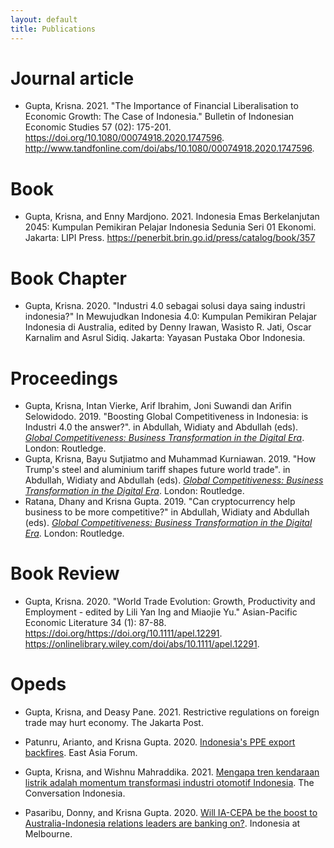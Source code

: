 ```yaml
---
layout: default
title: Publications
---
```


# Journal article

- Gupta, Krisna. 2021. "The Importance of Financial Liberalisation to Economic Growth: The Case of Indonesia." Bulletin of Indonesian Economic Studies 57 (02): 175-201. https://doi.org/10.1080/00074918.2020.1747596. http://www.tandfonline.com/doi/abs/10.1080/00074918.2020.1747596.

# Book

- Gupta, Krisna, and Enny Mardjono. 2021. Indonesia Emas Berkelanjutan 2045: Kumpulan Pemikiran Pelajar Indonesia Sedunia Seri 01 Ekonomi. Jakarta: LIPI Press. https://penerbit.brin.go.id/press/catalog/book/357

# Book Chapter

- Gupta, Krisna. 2020. "Industri 4.0 sebagai solusi daya saing industri indonesia?" In Mewujudkan Indonesia 4.0: Kumpulan Pemikiran Pelajar Indonesia di Australia, edited by Denny Irawan, Wasisto R. Jati, Oscar Karnalim and Asrul Sidiq. Jakarta: Yayasan Pustaka Obor Indonesia.

# Proceedings
- Gupta, Krisna, Intan Vierke, Arif Ibrahim, Joni Suwandi dan Arifin Selowidodo. 2019. "Boosting Global Competitiveness in Indonesia: is Industri 4.0 the answer?". in Abdullah, Widiaty and Abdullah (eds). [*Global Competitiveness: Business Transformation in the Digital Era*](https://www.taylorfrancis.com/books/e/9780429202629). London: Routledge.
- Gupta, Krisna, Bayu Sutjiatmo and Muhammad Kurniawan. 2019. "How Trump's steel and aluminium tariff shapes future world trade". in Abdullah, Widiaty and Abdullah (eds). [*Global Competitiveness: Business Transformation in the Digital Era*](https://www.taylorfrancis.com/books/e/9780429202629). London: Routledge.
- Ratana, Dhany and Krisna Gupta. 2019. "Can cryptocurrency help business to be more competitive?" in Abdullah, Widiaty and Abdullah (eds). [*Global Competitiveness: Business Transformation in the Digital Era*](https://www.taylorfrancis.com/books/e/9780429202629). London: Routledge.

# Book Review

- Gupta, Krisna. 2020. "World Trade Evolution: Growth, Productivity and Employment - edited by Lili Yan Ing and Miaojie Yu." Asian-Pacific Economic Literature 34 (1): 87-88. https://doi.org/https://doi.org/10.1111/apel.12291. https://onlinelibrary.wiley.com/doi/abs/10.1111/apel.12291.


# Opeds

- Gupta, Krisna, and Deasy Pane. 2021. Restrictive regulations on foreign trade may hurt economy. The Jakarta Post.

- Patunru, Arianto, and Krisna Gupta. 2020. [Indonesia's PPE export backfires](https://www.eastasiaforum.org/2020/06/16/indonesias-ppe-export-ban-backfires/). East Asia Forum. 

- Gupta, Krisna, and Wishnu Mahraddika. 2021. [Mengapa tren kendaraan listrik adalah momentum transformasi industri otomotif Indonesia](https://theconversation.com/mengapa-tren-kendaraan-listrik-adalah-momentum-transformasi-industri-otomotif-indonesia-152958). The Conversation Indonesia.

- Pasaribu, Donny, and Krisna Gupta. 2020. [Will IA-CEPA be the boost to Australia-Indonesia relations leaders are banking on?](https://indonesiaatmelbourne.unimelb.edu.au/will-ia-cepa-be-the-boost-to-the-australia-indonesia-relationship-leaders-are-banking-on/). Indonesia at Melbourne. 